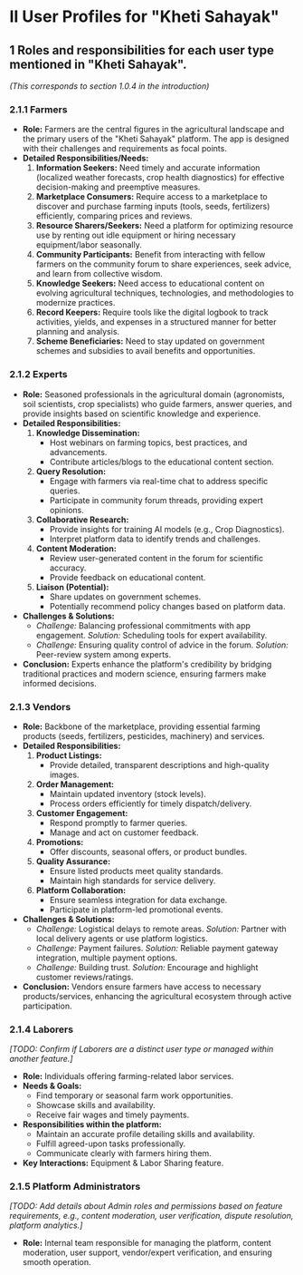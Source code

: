 # II User Profiles for "Kheti Sahayak"

## **1 Roles and responsibilities for each user type mentioned in "Kheti Sahayak".** 
*(This corresponds to section 1.0.4 in the introduction)*

### **2.1.1 Farmers**

*   **Role:** Farmers are the central figures in the agricultural landscape and the primary users of the "Kheti Sahayak" platform. The app is designed with their challenges and requirements as focal points.
*   **Detailed Responsibilities/Needs:**
    1.  **Information Seekers:** Need timely and accurate information (localized weather forecasts, crop health diagnostics) for effective decision-making and preemptive measures.
    2.  **Marketplace Consumers:** Require access to a marketplace to discover and purchase farming inputs (tools, seeds, fertilizers) efficiently, comparing prices and reviews.
    3.  **Resource Sharers/Seekers:** Need a platform for optimizing resource use by renting out idle equipment or hiring necessary equipment/labor seasonally.
    4.  **Community Participants:** Benefit from interacting with fellow farmers on the community forum to share experiences, seek advice, and learn from collective wisdom.
    5.  **Knowledge Seekers:** Need access to educational content on evolving agricultural techniques, technologies, and methodologies to modernize practices.
    6.  **Record Keepers:** Require tools like the digital logbook to track activities, yields, and expenses in a structured manner for better planning and analysis.
    7.  **Scheme Beneficiaries:** Need to stay updated on government schemes and subsidies to avail benefits and opportunities.

### **2.1.2 Experts**

*   **Role:** Seasoned professionals in the agricultural domain (agronomists, soil scientists, crop specialists) who guide farmers, answer queries, and provide insights based on scientific knowledge and experience.
*   **Detailed Responsibilities:**
    1.  **Knowledge Dissemination:**
        *   Host webinars on farming topics, best practices, and advancements.
        *   Contribute articles/blogs to the educational content section.
    2.  **Query Resolution:**
        *   Engage with farmers via real-time chat to address specific queries.
        *   Participate in community forum threads, providing expert opinions.
    3.  **Collaborative Research:**
        *   Provide insights for training AI models (e.g., Crop Diagnostics).
        *   Interpret platform data to identify trends and challenges.
    4.  **Content Moderation:**
        *   Review user-generated content in the forum for scientific accuracy.
        *   Provide feedback on educational content.
    5.  **Liaison (Potential):**
        *   Share updates on government schemes.
        *   Potentially recommend policy changes based on platform data.
*   **Challenges & Solutions:**
    *   *Challenge:* Balancing professional commitments with app engagement. *Solution:* Scheduling tools for expert availability.
    *   *Challenge:* Ensuring quality control of advice in the forum. *Solution:* Peer-review system among experts.
*   **Conclusion:** Experts enhance the platform's credibility by bridging traditional practices and modern science, ensuring farmers make informed decisions.

### **2.1.3 Vendors**

*   **Role:** Backbone of the marketplace, providing essential farming products (seeds, fertilizers, pesticides, machinery) and services.
*   **Detailed Responsibilities:**
    1.  **Product Listings:**
        *   Provide detailed, transparent descriptions and high-quality images.
    2.  **Order Management:**
        *   Maintain updated inventory (stock levels).
        *   Process orders efficiently for timely dispatch/delivery.
    3.  **Customer Engagement:**
        *   Respond promptly to farmer queries.
        *   Manage and act on customer feedback.
    4.  **Promotions:**
        *   Offer discounts, seasonal offers, or product bundles.
    5.  **Quality Assurance:**
        *   Ensure listed products meet quality standards.
        *   Maintain high standards for service delivery.
    6.  **Platform Collaboration:**
        *   Ensure seamless integration for data exchange.
        *   Participate in platform-led promotional events.
*   **Challenges & Solutions:**
    *   *Challenge:* Logistical delays to remote areas. *Solution:* Partner with local delivery agents or use platform logistics.
    *   *Challenge:* Payment failures. *Solution:* Reliable payment gateway integration, multiple payment options.
    *   *Challenge:* Building trust. *Solution:* Encourage and highlight customer reviews/ratings.
*   **Conclusion:** Vendors ensure farmers have access to necessary products/services, enhancing the agricultural ecosystem through active participation.

### **2.1.4 Laborers** 
*[TODO: Confirm if Laborers are a distinct user type or managed within another feature.]*

*   **Role:** Individuals offering farming-related labor services.
*   **Needs & Goals:**
    *   Find temporary or seasonal farm work opportunities.
    *   Showcase skills and availability.
    *   Receive fair wages and timely payments.
*   **Responsibilities within the platform:**
    *   Maintain an accurate profile detailing skills and availability.
    *   Fulfill agreed-upon tasks professionally.
    *   Communicate clearly with farmers hiring them.
*   **Key Interactions:** Equipment & Labor Sharing feature.

### **2.1.5 Platform Administrators**
*[TODO: Add details about Admin roles and permissions based on feature requirements, e.g., content moderation, user verification, dispute resolution, platform analytics.]*

*   **Role:** Internal team responsible for managing the platform, content moderation, user support, vendor/expert verification, and ensuring smooth operation.
